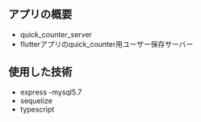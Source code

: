 ## アプリの概要

- quick_counter_server
- flutterアプリのquick_counter用ユーザー保存サーバー
## 使用した技術

- express
-mysql5.7
- sequelize
- typescript
